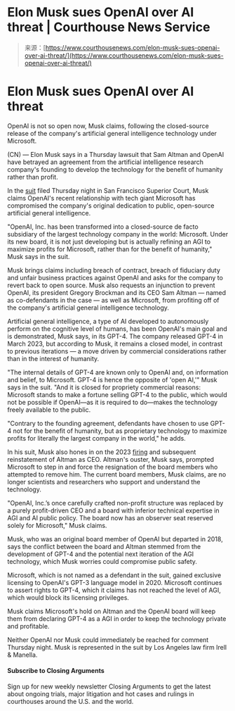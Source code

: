 <!--yml
category: 未分类
date: 2024-05-27 14:29:41
-->

# Elon Musk sues OpenAI over AI threat | Courthouse News Service

> 来源：[https://www.courthousenews.com/elon-musk-sues-openai-over-ai-threat/](https://www.courthousenews.com/elon-musk-sues-openai-over-ai-threat/)

# Elon Musk sues OpenAI over AI threat

OpenAI is not so open now, Musk claims, following the closed-source release of the company's artificial general intelligence technology under Microsoft.

(CN) — Elon Musk says in a Thursday lawsuit that Sam Altman and OpenAI have betrayed an agreement from the artificial intelligence research company's founding to develop the technology for the benefit of humanity rather than profit.

In the [suit](https://www.courthousenews.com/wp-content/uploads/2024/02/musk-v-altman-openai-complaint-sf.pdf) filed Thursday night in San Francisco Superior Court, Musk claims OpenAI's recent relationship with tech giant Microsoft has compromised the company's original dedication to public, open-source artificial general intelligence.

"OpenAI, Inc. has been transformed into a closed-source de facto subsidiary of the largest technology company in the world: Microsoft. Under its new board, it is not just developing but is actually refining an AGI to maximize profits for Microsoft, rather than for the benefit of humanity," Musk says in the suit.

Musk brings claims including breach of contract, breach of fiduciary duty and unfair business practices against OpenAI and asks for the company to revert back to open source. Musk also requests an injunction to prevent OpenAI, its president Gregory Brockman and its CEO Sam Altman — named as co-defendants in the case — as well as Microsoft, from profiting off of the company's artificial general intelligence technology.

Artificial general intelligence, a type of AI developed to autonomously perform on the cognitive level of humans, has been OpenAI's main goal and is demonstrated, Musk says, in its GPT-4\. The company released GPT-4 in March 2023, but according to Musk, it remains a closed model, in contrast to previous iterations — a move driven by commercial considerations rather than in the interest of humanity.

"The internal details of GPT-4 are known only to OpenAI and, on information and belief, to Microsoft. GPT-4 is hence the opposite of 'open AI,'" Musk says in the suit. "And it is closed for propriety commercial reasons: Microsoft stands to make a fortune selling GPT-4 to the public, which would not be possible if OpenAI—as it is required to do—makes the technology freely available to the public.

"Contrary to the founding agreement, defendants have chosen to use GPT-4 not for the benefit of humanity, but as proprietary technology to maximize profits for literally the largest company in the world," he adds.

In his suit, Musk also hones in on the 2023 [firing](https://www.courthousenews.com/openai-ceo-sam-altman-fired-over-lack-of-candor-with-board-of-directors/) and subsequent reinstatement of Altman as CEO. Altman's ouster, Musk says, prompted Microsoft to step in and force the resignation of the board members who attempted to remove him. The current board members, Musk claims, are no longer scientists and researchers who support and understand the technology.

"OpenAI, Inc.’s once carefully crafted non-profit structure was replaced by a purely profit-driven CEO and a board with inferior technical expertise in AGI and AI public policy. The board now has an observer seat reserved solely for Microsoft," Musk claims.

Musk, who was an original board member of OpenAI but departed in 2018, says the conflict between the board and Altman stemmed from the development of GPT-4 and the potential next iteration of the AGI technology, which Musk worries could compromise public safety.

Microsoft, which is not named as a defendant in the suit, gained exclusive licensing to OpenAI's GPT-3 language model in 2020\. Microsoft continues to assert rights to GPT-4, which it claims has not reached the level of AGI, which would block its licensing privileges.

Musk claims Microsoft's hold on Altman and the OpenAI board will keep them from declaring GPT-4 as a AGI in order to keep the technology private and profitable.

Neither OpenAI nor Musk could immediately be reached for comment Thursday night. Musk is represented in the suit by Los Angeles law firm Irell & Manella.

#### Subscribe to Closing Arguments

Sign up for new weekly newsletter Closing Arguments to get the latest about ongoing trials, major litigation and hot cases and rulings in courthouses around the U.S. and the world.